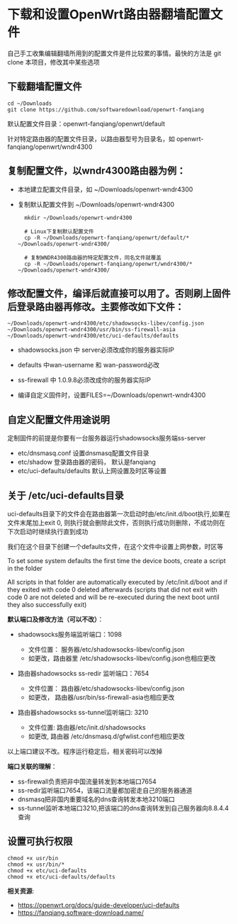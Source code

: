 下载和设置OpenWrt路由器翻墙配置文件
=================

自己手工收集编辑翻墙所用到的配置文件是件比较累的事情。最快的方法是 git clone 本项目，修改其中某些选项

下载翻墙配置文件
--------

    cd ~/Downloads
    git clone https://github.com/softwaredownload/openwrt-fanqiang

默认配置文件目录：openwrt-fanqiang/openwrt/default

针对特定路由器的配置文件目录，以路由器型号为目录名，如 openwrt-fanqiang/openwrt/wndr4300

复制配置文件，以wndr4300路由器为例：
--------

- 本地建立配置文件目录，如 ~/Downloads/openwrt-wndr4300
- 复制默认配置文件到 ~/Downloads/openwrt-wndr4300  

        mkdir ~/Downloads/openwrt-wndr4300

        # Linux下复制默认配置文件
        cp -R ~/Downloads/openwrt-fanqiang/openwrt/default/* ~/Downloads/openwrt-wndr4300/

        # 复制WNDR4300路由器的特定配置文件，同名文件就覆盖
        cp -R ~/Downloads/openwrt-fanqiang/openwrt/wndr4300/* ~/Downloads/openwrt-wndr4300/

修改配置文件，编译后就直接可以用了。否则刷上固件后登录路由器再修改。主要修改如下文件：
--------

    ~/Downloads/openwrt-wndr4300/etc/shadowsocks-libev/config.json
    ~/Downloads/openwrt-wndr4300/usr/bin/ss-firewall-asia
    ~/Downloads/openwrt-wndr4300/etc/uci-defaults/defaults

- shadowsocks.json 中 server必须改成你的服务器实际IP
- defaults 中wan-username 和 wan-password必改
- ss-firewall 中 1.0.9.8必须改成你的服务器实际IP

- 编译自定义固件时，设置FILES=~/Downloads/openwrt-wndr4300

自定义配置文件用途说明
--------

定制固件的前提是你要有一台服务器运行shadowsocks服务端ss-server

- etc/dnsmasq.conf 设置dnsmasq配置文件目录
- etc/shadow 登录路由器的密码， 默认是fanqiang
- etc/uci-defaults/defaults 默认上网设置及时区等设置

关于 /etc/uci-defaults目录
--------

uci-defaults目录下的文件会在路由器第一次启动时由/etc/init.d/boot执行,如果在文件末尾加上exit 0, 则执行就会删除此文件，否则执行成功则删除，不成功则在下次启动时继续执行直到成功

我们在这个目录下创建一个defaults文件，在这个文件中设置上网参数，时区等

 To set some system defaults the first time the device boots, create a script in the folder

All scripts in that folder are automatically executed by /etc/init.d/boot and if they exited with code 0 deleted afterwards (scripts that did not exit with code 0 are not deleted and will be re-executed during the next boot until they also successfully exit)

**默认端口及修改方法（可以不改）**：

- shadowsocks服务端监听端口：1098
  - 文件位置： 服务器/etc/shadowsocks-libev/config.json
  - 如更改，路由器里 /etc/shadowsocks-libev/config.json也相应更改

- 路由器shadowsocks ss-redir 监听端口：7654
  - 文件位置： 路由器/etc/shadowsocks-libev/config.json
  - 如更改， 路由器/usr/bin/ss-firewall-asia也相应更改

- 路由器shadowsocks ss-tunnel监听端口: 3210
  - 文件位置: 路由器/etc/init.d/shadowsocks
  - 如更改, 路由器 /etc/dnsmasq.d/gfwlist.conf也相应更改

以上端口建议不改。程序运行稳定后，相关密码可以改掉

**端口关联的理解**：

- ss-firewall负责把非中国流量转发到本地端口7654
- ss-redir监听端口7654，该端口流量都加密走自己的服务器通道
- dnsmasq把非国内重要域名的dns查询转发本地3210端口
- ss-tunnel监听本地端口3210,把该端口的dns查询转发到自己服务器向8.8.4.4查询

设置可执行权限
--------

    chmod +x usr/bin
    chmod +x usr/bin/*
    chmod +x etc/uci-defaults
    chmod +x etc/uci-defaults/defaults

**相关资源**:

- https://openwrt.org/docs/guide-developer/uci-defaults
- https://fanqiang.software-download.name/